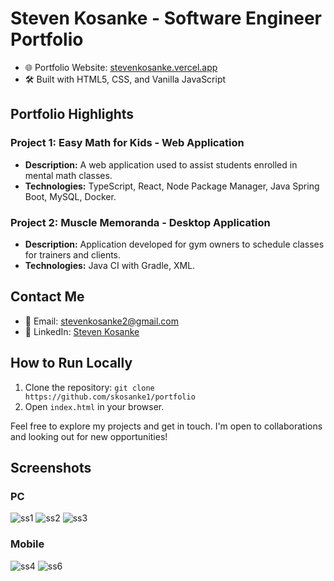 # Steven Kosanke - Software Engineer Portfolio

- 🌐 Portfolio Website: [stevenkosanke.vercel.app](https://stevenkosanke.vercel.app)
- 🛠️ Built with HTML5, CSS, and Vanilla JavaScript

## Portfolio Highlights

### Project 1: Easy Math for Kids - Web Application

- **Description:** A web application used to assist students enrolled in mental math classes.
- **Technologies:** TypeScript, React, Node Package Manager, Java Spring Boot, MySQL, Docker.

### Project 2: Muscle Memoranda - Desktop Application

- **Description:** Application developed for gym owners to schedule classes for trainers and clients.
- **Technologies:** Java CI with Gradle, XML.


## Contact Me

- 📧 Email: stevenkosanke2@gmail.com
- 💼 LinkedIn: [Steven Kosanke](https://www.linkedin.com/in/stevenkosanke/)

## How to Run Locally

1. Clone the repository: `git clone https://github.com/skosanke1/portfolio`
2. Open `index.html` in your browser.

Feel free to explore my projects and get in touch. I'm open to collaborations and looking out for new opportunities!

## Screenshots

### PC
![ss1](https://github.com/skosanke1/portfolio/assets/101655904/671df779-c96b-4f8f-a07b-0663ed3496ad)
![ss2](https://github.com/skosanke1/portfolio/assets/101655904/6b74286c-0d24-4997-970c-084872d2b13a)
![ss3](https://github.com/skosanke1/portfolio/assets/101655904/68580bc9-85f8-4cfd-aa20-0c911b6a7766)

### Mobile
![ss4](https://github.com/skosanke1/portfolio/assets/101655904/ae8ab06b-01ba-4ae7-92e8-d1629fd03dba)
![ss6](https://github.com/skosanke1/portfolio/assets/101655904/92dd88b4-2db7-4e1b-b6a5-3e6cfe619f0e)
